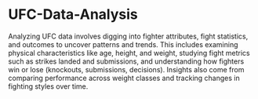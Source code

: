 # UFC-Data-Analysis

Analyzing UFC data involves digging into fighter attributes, fight statistics, and outcomes to uncover patterns and trends. This includes examining physical characteristics like age, height, and weight, studying fight metrics such as strikes landed and submissions, and understanding how fighters win or lose (knockouts, submissions, decisions). Insights also come from comparing performance across weight classes and tracking changes in fighting styles over time.
